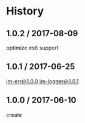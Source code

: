 # History

## 1.0.2 / 2017-08-09
optimize es6 support

## 1.0.1 / 2017-06-25
jm-err@1.0.0
jm-logger@1.0.1

## 1.0.0 / 2017-06-10
create
